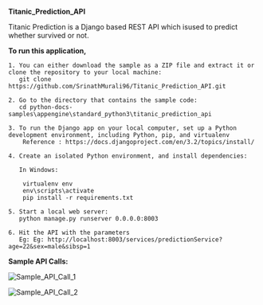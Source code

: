 **Titanic_Prediction_API**

Titanic Prediction is a Django based REST API which isused to predict whether survived or not.

**To run this application,**
    
    1. You can either download the sample as a ZIP file and extract it or clone the repository to your local machine:
       git clone https://github.com/SrinathMurali96/Titanic_Prediction_API.git
       
    2. Go to the directory that contains the sample code:
       cd python-docs-samples\appengine\standard_python3\titanic_prediction_api
      
    3. To run the Django app on your local computer, set up a Python development environment, including Python, pip, and virtualenv
        Reference : https://docs.djangoproject.com/en/3.2/topics/install/
        
    4. Create an isolated Python environment, and install dependencies:
       
       In Windows:
       
        virtualenv env
        env\scripts\activate
        pip install -r requirements.txt

    5. Start a local web server:
       python manage.py runserver 0.0.0.0:8003
    
    6. Hit the API with the parameters
       Eg: Eg: http://localhost:8003/services/predictionService?age=22&sex=male&sibsp=1
    
**Sample API Calls:**

![Sample_API_Call_1](https://user-images.githubusercontent.com/25709838/120756206-99881f80-c52c-11eb-83b6-2c8ea409e323.png)

![Sample_API_Call_2](https://user-images.githubusercontent.com/25709838/120756220-9db43d00-c52c-11eb-8007-fd42018125b2.png)


